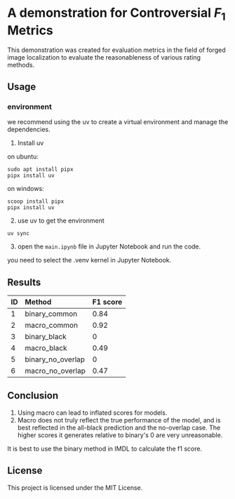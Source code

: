 # A demonstration for Controversial $F_1$ Metrics

This demonstration was created for evaluation metrics in the field of forged image localization to evaluate the reasonableness of various rating methods. 

## Usage

### environment

we recommend using the uv to create a virtual environment and manage the dependencies. 

1. Install uv

on ubuntu:

```shell
sudo apt install pipx
pipx install uv
```

on windows:

```shell
scoop install pipx
pipx install uv
```

2. use uv to get the environment

```shell
uv sync
```

3. open the `main.ipynb` file in Jupyter Notebook and run the code.

you need to select the .venv kernel in Jupyter Notebook.


## Results

| ID  | Method            | F1 score |
| :-- | :---------------- | :------- |
| 1   | binary_common     | 0.84     |
| 2   | macro_common      | 0.92     |
| 3   | binary_black      | 0        |
| 4   | macro_black       | 0.49     |
| 5   | binary_no_overlap | 0        |
| 6   | macro_no_overlap  | 0.47     |


## Conclusion

1. Using macro can lead to inflated scores for models.
2. Macro does not truly reflect the true performance of the model, and is best reflected in the all-black prediction and the no-overlap case. The higher scores it generates relative to binary's 0 are very unreasonable.

It is best to use the binary method in IMDL to calculate the f1 score.

## License

This project is licensed under the MIT License.

